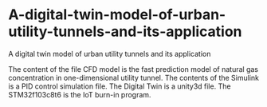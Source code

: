 # A-digital-twin-model-of-urban-utility-tunnels-and-its-application
A digital twin model of urban utility tunnels and its application

The content of the file CFD model is the fast prediction model of natural gas concentration in one-dimensional utility tunnel.
The contents of the Simulink is a PID control simulation file.
The Digital Twin is a unity3d file.
The STM32f103c8t6 is the IoT burn-in program.
